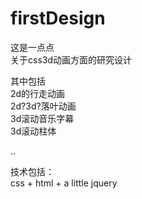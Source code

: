 # firstDesign
这是一点点 <br/>
关于css3d动画方面的研究设计<br/>

其中包括 <br/>
2d的行走动画<br/>
2d?3d?落叶动画<br/>
3d滚动音乐字幕<br/>
3d滚动柱体<br/>

..<br/>

技术包括：<br/>
css + html + a little jquery
